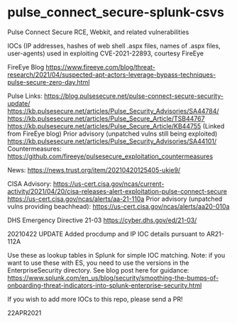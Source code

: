 # pulse_connect_secure-splunk-csvs
 Pulse Connect Secure RCE, Webkit, and related vulnerabilities

IOCs (IP addresses, hashes of web shell .aspx files, names of .aspx files, user-agents) used in exploiting CVE-2021-22893, courtesy FireEye

FireEye Blog
https://www.fireeye.com/blog/threat-research/2021/04/suspected-apt-actors-leverage-bypass-techniques-pulse-secure-zero-day.html

Pulse Links:
https://blog.pulsesecure.net/pulse-connect-secure-security-update/
https://kb.pulsesecure.net/articles/Pulse_Security_Advisories/SA44784/
https://kb.pulsesecure.net/articles/Pulse_Secure_Article/TSB44767 
https://kb.pulsesecure.net/articles/Pulse_Secure_Article/KB44755 (Linked from FireEye blog)
Prior advisory (unpatched vulns still being exploited) https://kb.pulsesecure.net/articles/Pulse_Security_Advisories/SA44101/ 
Countermeasures:
https://github.com/fireeye/pulsesecure_exploitation_countermeasures

News:
https://news.trust.org/item/20210420125405-ukie9/

CISA Advisory:
https://us-cert.cisa.gov/ncas/current-activity/2021/04/20/cisa-releases-alert-exploitation-pulse-connect-secure 
https://us-cert.cisa.gov/ncas/alerts/aa-21-110a 
Prior advisory (unpatched vulns providing beachhead): https://us-cert.cisa.gov/ncas/alerts/aa20-010a 

DHS Emergency Directive 21-03 
https://cyber.dhs.gov/ed/21-03/ 


20210422 UPDATE
Added procdump and IP IOC details pursuant to AR21-112A


Use these as lookup tables in Splunk for simple IOC matching. Note: if you want to use these with ES, you need to use the versions in the EnterpriseSecurity directory. See blog post here for guidance: https://www.splunk.com/en_us/blog/security/smoothing-the-bumps-of-onboarding-threat-indicators-into-splunk-enterprise-security.html

If you wish to add more IOCs to this repo, please send a PR!

22APR2021